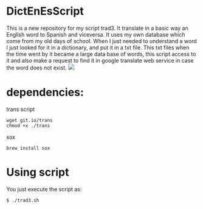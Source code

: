 # DictEnEsScript

This is a new repository for my script trad3. It translate in a basic way an English word to Spanish and viceversa.
It uses my own database which come from my old days of school. When I just needed to understand a word I just looked for it in a dictionary, and put it in a txt file. This txt files when the time went by it became a large data base of words, this script access to it and also make a request to find it in google translate web service in case the word does not exist. 
![](https://github.com/carlos-santiago-2017/DictEnEsScript/blob/master/1.gif)

# dependencies:

trans script 

```console
wget git.io/trans
chmod +x ./trans
```

sox

```console
brew install sox
```

# Using script

You just execute the script as:

```console
$ ./trad3.sh
```
